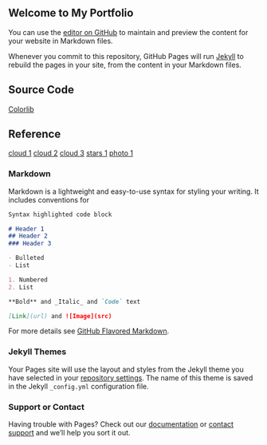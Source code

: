 ## Welcome to My Portfolio

You can use the [editor on GitHub](https://github.com/tcNTP/tcNTP.github.io/edit/master/README.md) to maintain and preview the content for your website in Markdown files.

Whenever you commit to this repository, GitHub Pages will run [Jekyll](https://jekyllrb.com/) to rebuild the pages in your site, from the content in your Markdown files.

## Source Code

[Colorlib](https://colorlib.com/wp/template/scenic/)

## Reference
[cloud 1](https://www.pexels.com/video/time-lapse-of-cumulus-clouds-856171/)
[cloud 2](https://www.pexels.com/video/view-of-clouds-in-the-sky-2049255/)
[cloud 3](https://www.pexels.com/video/sky-is-blue-856463/)
[stars 1](https://www.pexels.com/video/time-lapse-of-stars-in-the-sky-856926/)
[photo 1](https://www.pexels.com/video/close-view-of-a-lens-of-a-camera-1787376/)

### Markdown

Markdown is a lightweight and easy-to-use syntax for styling your writing. It includes conventions for

```markdown
Syntax highlighted code block

# Header 1
## Header 2
### Header 3

- Bulleted
- List

1. Numbered
2. List

**Bold** and _Italic_ and `Code` text

[Link](url) and ![Image](src)
```

For more details see [GitHub Flavored Markdown](https://guides.github.com/features/mastering-markdown/).

### Jekyll Themes

Your Pages site will use the layout and styles from the Jekyll theme you have selected in your [repository settings](https://github.com/tcNTP/tcNTP.github.io/settings). The name of this theme is saved in the Jekyll `_config.yml` configuration file.

### Support or Contact

Having trouble with Pages? Check out our [documentation](https://help.github.com/categories/github-pages-basics/) or [contact support](https://github.com/contact) and we’ll help you sort it out.
